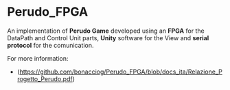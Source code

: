 # Perudo_FPGA

An implementation of **Perudo Game** developed using an **FPGA** for the DataPath and Control Unit parts, **Unity** software for the View and **serial protocol** for the comunication.


For more information:
* (https://github.com/bonacciog/Perudo_FPGA/blob/docs_ita/Relazione_Progetto_Perudo.pdf)
